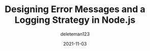 ---
author: deleteman123
date: 2021-11-03
permalink: false
publisher: appsignal
tags:
  - javascript
  - nodejs
  - logging
  - strategies
target_url: https://blog.appsignal.com/2021/11/03/designing-error-messages-and-a-logging-strategy-in-nodejs.html
title: Designing Error Messages and a Logging Strategy in Node.js
---
